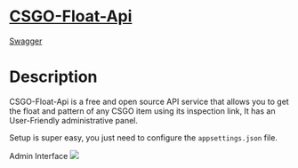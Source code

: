 # [CSGO-Float-Api](https://csgofloat-api.com/)


[Swagger](https://csgofloat-api.com/swagger/index.html)

# Description
CSGO-Float-Api is a free and open source API service that allows you to get the float and pattern of any CSGO item using its inspection link, It has an User-Friendly administrative panel.

Setup is super easy, you just need to configure the `appsettings.json` file.


Admin Interface
![](https://image.prntscr.com/image/mRvxG8QVRRyuqUGslcvrGg.png) 
